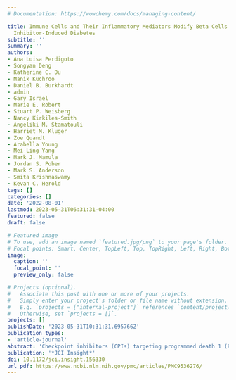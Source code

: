 ```yaml
---
# Documentation: https://wowchemy.com/docs/managing-content/

title: Immune Cells and Their Inflammatory Mediators Modify Beta Cells and Cause Checkpoint
  Inhibitor-Induced Diabetes
subtitle: ''
summary: ''
authors:
- Ana Luisa Perdigoto
- Songyan Deng
- Katherine C. Du
- Manik Kuchroo
- Daniel B. Burkhardt
- admin
- Gary Israel
- Marie E. Robert
- Stuart P. Weisberg
- Nancy Kirkiles-Smith
- Angeliki M. Stamatouli
- Harriet M. Kluger
- Zoe Quandt
- Arabella Young
- Mei-Ling Yang
- Mark J. Mamula
- Jordan S. Pober
- Mark S. Anderson
- Smita Krishnaswamy
- Kevan C. Herold
tags: []
categories: []
date: '2022-08-01'
lastmod: 2023-05-31T06:31:31-04:00
featured: false
draft: false

# Featured image
# To use, add an image named `featured.jpg/png` to your page's folder.
# Focal points: Smart, Center, TopLeft, Top, TopRight, Left, Right, BottomLeft, Bottom, BottomRight.
image:
  caption: ''
  focal_point: ''
  preview_only: false

# Projects (optional).
#   Associate this post with one or more of your projects.
#   Simply enter your project's folder or file name without extension.
#   E.g. `projects = ["internal-project"]` references `content/project/deep-learning/index.md`.
#   Otherwise, set `projects = []`.
projects: []
publishDate: '2023-05-31T10:31:31.695766Z'
publication_types:
- 'article-journal'
abstract: 'Checkpoint inhibitors (CPIs) targeting programmed death 1 (PD-1)/programmed death ligand 1 (PD-L1) and cytotoxic T lymphocyte antigen 4 (CTLA-4) have revolutionized cancer treatment but can trigger autoimmune complications, including CPI-induced diabetes mellitus (CPI-DM), which occurs preferentially with PD-1 blockade. We found evidence of pancreatic inflammation in patients with CPI-DM with shrinkage of pancreases, increased pancreatic enzymes, and in a case from a patient who died with CPI-DM, peri-islet lymphocytic infiltration. In the NOD mouse model, anti-PD-L1 but not anti-CTLA-4 induced diabetes rapidly. RNA sequencing revealed that cytolytic IFN-γ+CD8+ T cells infiltrated islets with anti-PD-L1. Changes in β cells were predominantly driven by IFN-γ and TNF-α and included induction of a potentially novel β cell population with transcriptional changes suggesting dedifferentiation. IFN-γ increased checkpoint ligand expression and activated apoptosis pathways in human β cells in vitro. Treatment with anti-IFN-γ and anti-TNF-α prevented CPI-DM in anti-PD-L1-treated NOD mice. CPIs targeting the PD-1/PD-L1 pathway resulted in transcriptional changes in β cells and immune infiltrates that may lead to the development of diabetes. Inhibition of inflammatory cytokines can prevent CPI-DM, suggesting a strategy for clinical application to prevent this complication.'
publication: '*JCI Insight*'
doi: 10.1172/jci.insight.156330
url_pdf: https://www.ncbi.nlm.nih.gov/pmc/articles/PMC9536276/
---
```

